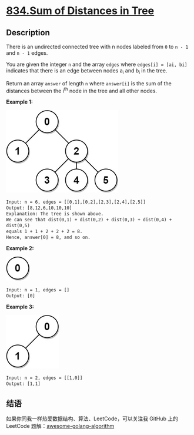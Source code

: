 # [834.Sum of Distances in Tree][title]

## Description
There is an undirected connected tree with n nodes labeled from `0` to `n - 1` and `n - 1` edges.

You are given the integer `n` and the array `edges` where `edges[i] = [ai, bi]` indicates that there is an edge between nodes a<sub>i</sub> and b<sub>i</sub> in the tree.

Return an array `answer` of length `n` where `answer[i]` is the sum of the distances between the i<sup>th</sup> node in the tree and all other nodes.

**Example 1:**  

![example1](./lc-sumdist1.jpg)

```
Input: n = 6, edges = [[0,1],[0,2],[2,3],[2,4],[2,5]]
Output: [8,12,6,10,10,10]
Explanation: The tree is shown above.
We can see that dist(0,1) + dist(0,2) + dist(0,3) + dist(0,4) + dist(0,5)
equals 1 + 1 + 2 + 2 + 2 = 8.
Hence, answer[0] = 8, and so on.
```

**Example 2:**  

![example2](./lc-sumdist2.jpg)

```
Input: n = 1, edges = []
Output: [0]
```

**Example 3:**  

![example3](./lc-sumdist3.jpg)

```
Input: n = 2, edges = [[1,0]]
Output: [1,1]
```

## 结语

如果你同我一样热爱数据结构、算法、LeetCode，可以关注我 GitHub 上的 LeetCode 题解：[awesome-golang-algorithm][me]

[title]: https://leetcode.com/problems/sum-of-distances-in-tree/
[me]: https://github.com/Golang-Solutions/awesome-golang-algorithm
